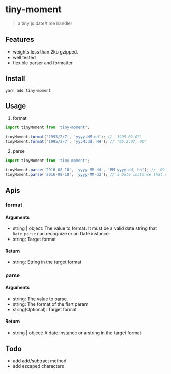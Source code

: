 # tiny-moment

> a tiny js date/time handler 


## Features
- weights less than 2kb gzipped.
- well tested
- flexible parser and formatter

## Install
`yarn add tiny-moment`

## Usage

1. format

```js
import tinyMoment from 'tiny-moment';

tinyMoment.format('1995/2/7', 'yyyy.MM.dd'); // '1995.02.07'
tinyMoment.format('1995/2/7', 'yy:M:dd, HH'); // '95:2:07, 00'
```

2. parse


```js
import tinyMoment from 'tiny-moment';

tinyMoment.parse('2016-08-18', 'yyyy-MM-dd', 'MM-yyyy-dd, hh'); // '09-2016-18, 00'
tinyMoment.parse('2016-08-18', 'yyyy-MM-dd'); // a Date instance that represents '2016-08-18'
```

## Apis

### format

#### Arguments

- string | object:  The value to format. It must be a valid date string that `Date.parse` can recognize or an Date instance.
- string: Target format

#### Return

- string: String in the target format

### parse

#### Arguments

- string: The value to parse.
- string: The format of the fisrt param
- string(Optional): Target format

#### Return

- string | object: A date instance or a string in the target format

## Todo

- add add/subtract method
- add escaped characters